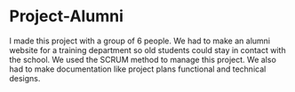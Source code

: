 # Project-Alumni
I made this project with a group of 6 people. 
We had to make an alumni website for a training department so old students could stay in contact with the school.
We used the SCRUM method to manage this project. 
We also had to make documentation like project plans functional and technical designs.
